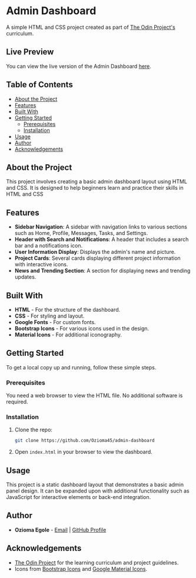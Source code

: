 # Admin Dashboard

A simple HTML and CSS project created as part of [The Odin Project's](https://www.theodinproject.com) curriculum.

## Live Preview

You can view the live version of the Admin Dashboard [here](https://ozioma45.github.io/admin-dashboard/).

## Table of Contents

- [About the Project](#about-the-project)
- [Features](#features)
- [Built With](#built-with)
- [Getting Started](#getting-started)
  - [Prerequisites](#prerequisites)
  - [Installation](#installation)
- [Usage](#usage)
- [Author](#author)
- [Acknowledgements](#acknowledgements)

## About the Project

This project involves creating a basic admin dashboard layout using HTML and CSS. It is designed to help beginners learn and practice their skills in HTML and CSS

## Features

- **Sidebar Navigation**: A sidebar with navigation links to various sections such as Home, Profile, Messages, Tasks, and Settings.
- **Header with Search and Notifications**: A header that includes a search bar and a notifications icon.
- **User Information Display**: Displays the admin's name and picture.
- **Project Cards**: Several cards displaying different project information with interactive icons.
- **News and Trending Section**: A section for displaying news and trending updates.

## Built With

- **HTML** - For the structure of the dashboard.
- **CSS** - For styling and layout.
- **Google Fonts** - For custom fonts.
- **Bootstrap Icons** - For various icons used in the design.
- **Material Icons** - For additional iconography.

## Getting Started

To get a local copy up and running, follow these simple steps.

### Prerequisites

You need a web browser to view the HTML file. No additional software is required.

### Installation

1. Clone the repo:
   ```sh
   git clone https://github.com/Ozioma45/admin-dashboard
   ```
2. Open `index.html` in your browser to view the dashboard.

## Usage

This project is a static dashboard layout that demonstrates a basic admin panel design. It can be expanded upon with additional functionality such as JavaScript for interactive elements or back-end integration.

## Author

- **Ozioma Egole** - [Email](mailto:oziomaegole@gmail.com) | [GitHub Profile](https://github.com/Ozioma45)

## Acknowledgements

- [The Odin Project](https://www.theodinproject.com) for the learning curriculum and project guidelines.
- Icons from [Bootstrap Icons](https://icons.getbootstrap.com/) and [Google Material Icons](https://fonts.google.com/icons).

```

```
